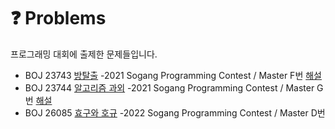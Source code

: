 # ❓ Problems
프로그래밍 대회에 출제한 문제들입니다.

* BOJ 23743 [방탈출](https://www.acmicpc.net/problem/23743)  -2021 Sogang Programming Contest / Master F번 [해설](https://upload.acmicpc.net/77b01dab-6138-42cc-9852-ed7e9d41d7c0/)
* BOJ 23744 [알고리즘 과외](https://www.acmicpc.net/problem/23744)  -2021 Sogang Programming Contest / Master G번 [해설](https://upload.acmicpc.net/77b01dab-6138-42cc-9852-ed7e9d41d7c0/)
* BOJ 26085 [효구와 호규](https://www.acmicpc.net/problem/26085)  -2022 Sogang Programming Contest / Master D번
